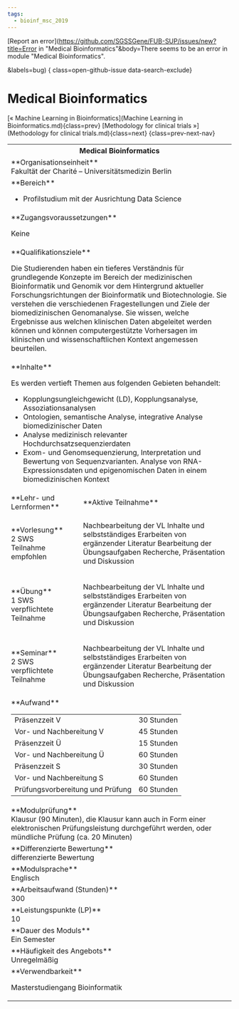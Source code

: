 ```yaml
---
tags:
  - bioinf_msc_2019
---
```

[Report an error](https://github.com/SGSSGene/FUB-SUP/issues/new?title=Error in "Medical Bioinformatics"&body=There seems to be an error in module "Medical Bioinformatics".

<Describe here a slightly more detailed description of what is wrong>&labels=bug)
{ class=open-github-issue data-search-exclude}

# Medical Bioinformatics

[« Machine Learning in Bioinformatics](Machine Learning in Bioinformatics.md){class=prev}
[Methodology for clinical trials »](Methodology for clinical trials.md){class=next}
{class=prev-next-nav}

<table markdown id="moduledesc">
<tr markdown class="moduledesc_head"><th colspan="2">Medical Bioinformatics </th></tr>
<tr markdown><td colspan="2">**Organisationseinheit**   <br>Fakultät der Charité – Universitätsmedizin Berlin</td></tr>

<tr markdown><td colspan="2">**Bereich**<br>


- Profilstudium mit der Ausrichtung Data Science

</td></tr>

<tr markdown><td colspan="2">**Zugangsvoraussetzungen** <br>

Keine


</td></tr>
<tr markdown><td colspan="2">**Qualifikationsziele**    <br>

Die Studierenden haben ein tieferes Verständnis für grundlegende Konzepte im
Bereich der medizinischen Bioinformatik und Genomik vor dem Hintergrund
aktueller Forschungsrichtungen der Bioinformatik und Biotechnologie. Sie
verstehen die verschiedenen Fragestellungen und Ziele der biomedizinischen
Genomanalyse. Sie wissen, welche Ergebnisse aus welchen klinischen Daten
abgeleitet werden können und können computergestützte Vorhersagen im
klinischen und wissenschaftlichen Kontext angemessen beurteilen.


</td></tr>
<tr markdown><td colspan="2">**Inhalte**                <br>

Es werden vertieft Themen aus folgenden Gebieten behandelt:

- Kopplungsungleichgewicht (LD), Kopplungsanalyse, Assoziationsanalysen
- Ontologien, semantische Analyse, integrative Analyse biomedizinischer
  Daten
- Analyse medizinisch relevanter Hochdurchsatzsequenzierdaten
- Exom- und Genomsequenzierung, Interpretation und Bewertung von
  Sequenzvarianten. Analyse von RNA- Expressionsdaten und epigenomischen
  Daten in einem biomedizinischen Kontext


</td></tr>

<tr markdown><td>**Lehr- und Lernformen**</td><td>**Aktive Teilnahme**</td></tr>
<tr markdown><td> **Vorlesung** <br>2 SWS <br> Teilnahme empfohlen</td><td>

Nachbearbeitung der VL Inhalte und selbstständiges Erarbeiten von ergänzender Literatur
Bearbeitung der Übungsaufgaben
Recherche, Präsentation und Diskussion
</td></tr>
<tr markdown><td> **Übung** <br>1 SWS <br> verpflichtete Teilnahme</td><td>

Nachbearbeitung der VL Inhalte und selbstständiges Erarbeiten von ergänzender Literatur
Bearbeitung der Übungsaufgaben
Recherche, Präsentation und Diskussion
</td></tr>
<tr markdown><td> **Seminar** <br>2 SWS <br> verpflichtete Teilnahme</td><td>

Nachbearbeitung der VL Inhalte und selbstständiges Erarbeiten von ergänzender Literatur
Bearbeitung der Übungsaufgaben
Recherche, Präsentation und Diskussion
</td></tr>
<tr markdown><td colspan="2">**Aufwand**                <br>
<table class="aufwand_table">
<tr><td>Präsenzzeit V</td><td>30 Stunden</td></tr>
<tr><td>Vor- und Nachbereitung V</td><td>45 Stunden</td></tr>
<tr><td>Präsenzzeit Ü</td><td>15 Stunden</td></tr>
<tr><td>Vor- und Nachbereitung Ü</td><td>60 Stunden</td></tr>
<tr><td>Präsenzzeit S</td><td>30 Stunden</td></tr>
<tr><td>Vor- und Nachbereitung S</td><td>60 Stunden</td></tr>
<tr><td>Prüfungsvorbereitung und Prüfung</td><td>60 Stunden</td></tr>
</table>

</td></tr>
<tr markdown><td colspan="2">**Modulprüfung**             <br>Klausur (90 Minuten), die Klausur kann auch in Form einer elektronischen
Prüfungsleistung durchgeführt werden, oder mündliche Prüfung (ca. 20
Minuten)


</td></tr>
<tr markdown><td colspan="2">**Differenzierte Bewertung** <br>differenzierte Bewertung

</td></tr>
<tr markdown><td colspan="2">**Modulsprache**             <br>Englisch</td></tr>
<tr markdown><td colspan="2">**Arbeitsaufwand (Stunden)** <br>300</td></tr>
<tr markdown><td colspan="2">**Leistungspunkte (LP)**     <br>10</td></tr>
<tr markdown><td colspan="2">**Dauer des Moduls**         <br>Ein Semester</td></tr>
<tr markdown><td colspan="2">**Häufigkeit des Angebots**  <br>Unregelmäßig</td></tr>
<tr markdown><td colspan="2">**Verwendbarkeit**           <br>

Masterstudiengang Bioinformatik


</td></tr>

</table>

